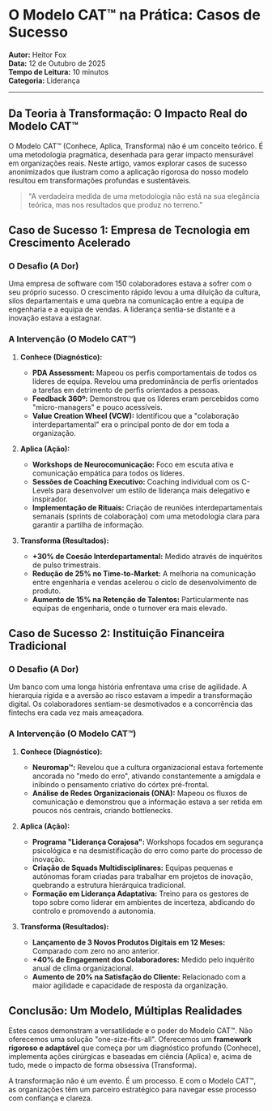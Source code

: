 # O Modelo CAT™ na Prática: Casos de Sucesso

**Autor:** Heitor Fox  
**Data:** 12 de Outubro de 2025  
**Tempo de Leitura:** 10 minutos  
**Categoria:** Liderança

---

## Da Teoria à Transformação: O Impacto Real do Modelo CAT™

O Modelo CAT™ (Conhece, Aplica, Transforma) não é um conceito teórico. É uma metodologia pragmática, desenhada para gerar impacto mensurável em organizações reais. Neste artigo, vamos explorar casos de sucesso anonimizados que ilustram como a aplicação rigorosa do nosso modelo resultou em transformações profundas e sustentáveis.

> "A verdadeira medida de uma metodologia não está na sua elegância teórica, mas nos resultados que produz no terreno."

## Caso de Sucesso 1: Empresa de Tecnologia em Crescimento Acelerado

### O Desafio (A Dor)

Uma empresa de software com 150 colaboradores estava a sofrer com o seu próprio sucesso. O crescimento rápido levou a uma diluição da cultura, silos departamentais e uma quebra na comunicação entre a equipa de engenharia e a equipa de vendas. A liderança sentia-se distante e a inovação estava a estagnar.

### A Intervenção (O Modelo CAT™)

1.  **Conhece (Diagnóstico):**
    *   **PDA Assessment:** Mapeou os perfis comportamentais de todos os líderes de equipa. Revelou uma predominância de perfis orientados a tarefas em detrimento de perfis orientados a pessoas.
    *   **Feedback 360º:** Demonstrou que os líderes eram percebidos como "micro-managers" e pouco acessíveis.
    *   **Value Creation Wheel (VCW):** Identificou que a "colaboração interdepartamental" era o principal ponto de dor em toda a organização.

2.  **Aplica (Ação):**
    *   **Workshops de Neurocomunicação:** Foco em escuta ativa e comunicação empática para todos os líderes.
    *   **Sessões de Coaching Executivo:** Coaching individual com os C-Levels para desenvolver um estilo de liderança mais delegativo e inspirador.
    *   **Implementação de Rituais:** Criação de reuniões interdepartamentais semanais (sprints de colaboração) com uma metodologia clara para garantir a partilha de informação.

3.  **Transforma (Resultados):**
    *   **+30% de Coesão Interdepartamental:** Medido através de inquéritos de pulso trimestrais.
    *   **Redução de 25% no Time-to-Market:** A melhoria na comunicação entre engenharia e vendas acelerou o ciclo de desenvolvimento de produto.
    *   **Aumento de 15% na Retenção de Talentos:** Particularmente nas equipas de engenharia, onde o turnover era mais elevado.

## Caso de Sucesso 2: Instituição Financeira Tradicional

### O Desafio (A Dor)

Um banco com uma longa história enfrentava uma crise de agilidade. A hierarquia rígida e a aversão ao risco estavam a impedir a transformação digital. Os colaboradores sentiam-se desmotivados e a concorrência das fintechs era cada vez mais ameaçadora.

### A Intervenção (O Modelo CAT™)

1.  **Conhece (Diagnóstico):**
    *   **Neuromap™:** Revelou que a cultura organizacional estava fortemente ancorada no "medo do erro", ativando constantemente a amígdala e inibindo o pensamento criativo do córtex pré-frontal.
    *   **Análise de Redes Organizacionais (ONA):** Mapeou os fluxos de comunicação e demonstrou que a informação estava a ser retida em poucos nós centrais, criando bottlenecks.

2.  **Aplica (Ação):**
    *   **Programa "Liderança Corajosa":** Workshops focados em segurança psicológica e na desmistificação do erro como parte do processo de inovação.
    *   **Criação de Squads Multidisciplinares:** Equipas pequenas e autónomas foram criadas para trabalhar em projetos de inovação, quebrando a estrutura hierárquica tradicional.
    *   **Formação em Liderança Adaptativa:** Treino para os gestores de topo sobre como liderar em ambientes de incerteza, abdicando do controlo e promovendo a autonomia.

3.  **Transforma (Resultados):**
    *   **Lançamento de 3 Novos Produtos Digitais em 12 Meses:** Comparado com zero no ano anterior.
    *   **+40% de Engagement dos Colaboradores:** Medido pelo inquérito anual de clima organizacional.
    *   **Aumento de 20% na Satisfação do Cliente:** Relacionado com a maior agilidade e capacidade de resposta da organização.

## Conclusão: Um Modelo, Múltiplas Realidades

Estes casos demonstram a versatilidade e o poder do Modelo CAT™. Não oferecemos uma solução "one-size-fits-all". Oferecemos um **framework rigoroso e adaptável** que começa por um diagnóstico profundo (Conhece), implementa ações cirúrgicas e baseadas em ciência (Aplica) e, acima de tudo, mede o impacto de forma obsessiva (Transforma).

A transformação não é um evento. É um processo. E com o Modelo CAT™, as organizações têm um parceiro estratégico para navegar esse processo com confiança e clareza.

